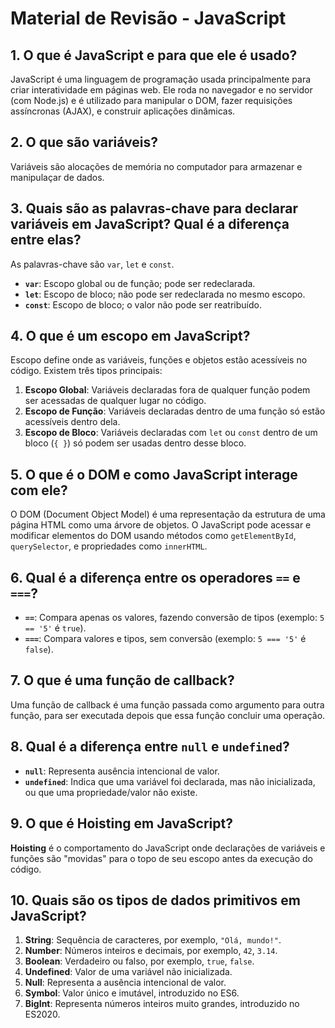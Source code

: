# Material de Revisão - JavaScript

## 1. O que é JavaScript e para que ele é usado?

JavaScript é uma linguagem de programação usada principalmente para criar interatividade em páginas web. Ele roda no navegador e no servidor (com Node.js) e é utilizado para manipular o DOM, fazer requisições assíncronas (AJAX), e construir aplicações dinâmicas.

## 2. O que são variáveis?

Variáveis são alocações de memória no computador para armazenar e manipulaçar de dados.

## 3. Quais são as palavras-chave para declarar variáveis em JavaScript? Qual é a diferença entre elas?

As palavras-chave são `var`, `let` e `const`.

- **`var`**: Escopo global ou de função; pode ser redeclarada.
- **`let`**: Escopo de bloco; não pode ser redeclarada no mesmo escopo.
- **`const`**: Escopo de bloco; o valor não pode ser reatribuído.

## 4. O que é um escopo em JavaScript?

Escopo define onde as variáveis, funções e objetos estão acessíveis no código. Existem três tipos principais:

1. **Escopo Global**: Variáveis declaradas fora de qualquer função podem ser acessadas de qualquer lugar no código.
2. **Escopo de Função**: Variáveis declaradas dentro de uma função só estão acessíveis dentro dela.
3. **Escopo de Bloco**: Variáveis declaradas com `let` ou `const` dentro de um bloco (`{ }`) só podem ser usadas dentro desse bloco.

## 5. O que é o DOM e como JavaScript interage com ele?

O DOM (Document Object Model) é uma representação da estrutura de uma página HTML como uma árvore de objetos. O JavaScript pode acessar e modificar elementos do DOM usando métodos como `getElementById`, `querySelector`, e propriedades como `innerHTML`.

## 6. Qual é a diferença entre os operadores `==` e `===`?

- **`==`**: Compara apenas os valores, fazendo conversão de tipos (exemplo: `5 == '5'` é `true`).
- **`===`**: Compara valores e tipos, sem conversão (exemplo: `5 === '5'` é `false`).

## 7. O que é uma função de callback?

Uma função de callback é uma função passada como argumento para outra função, para ser executada depois que essa função concluir uma operação.

## 8. Qual é a diferença entre `null` e `undefined`?

- **`null`**: Representa ausência intencional de valor.
- **`undefined`**: Indica que uma variável foi declarada, mas não inicializada, ou que uma propriedade/valor não existe.

## 9. O que é Hoisting em JavaScript?

**Hoisting** é o comportamento do JavaScript onde declarações de variáveis e funções são "movidas" para o topo de seu escopo antes da execução do código.

## 10. Quais são os tipos de dados primitivos em JavaScript?

1. **String**: Sequência de caracteres, por exemplo, `"Olá, mundo!"`.
2. **Number**: Números inteiros e decimais, por exemplo, `42`, `3.14`.
3. **Boolean**: Verdadeiro ou falso, por exemplo, `true`, `false`.
4. **Undefined**: Valor de uma variável não inicializada.
5. **Null**: Representa a ausência intencional de valor.
6. **Symbol**: Valor único e imutável, introduzido no ES6.
7. **BigInt**: Representa números inteiros muito grandes, introduzido no ES2020.
